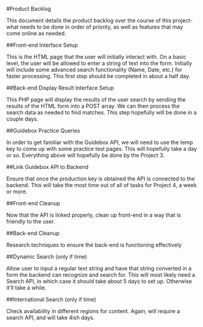 #Product Backlog

This document details the product backlog over the course of this project-what needs to be done in order of priority, as well as features that may come online as needed.

##Front-end Interface Setup

This is the HTML page that the user will initially interact with.  On a basic level, the user will be allowed to enter a string of text into the form.  Initially will include some advanced search functionality (Name, Date, etc.) for faster processing.  This first step should be completed in about a half day.

##Back-end Display Result Interface Setup

This PHP page will display the results of the user search by sending the results of the HTML form into a POST array.  We can then process the search data as needed to find matches.  This step hopefully will be done in a couple days.

##Guidebox Practice Queries

In order to get familiar with the Guidebox API, we will need to use the temp key to come up with some practice test pages.  This will hopefully take a day or so.  Everything above will hopefully be done by the Project 3.

##Link Guidebox API to Backend

Ensure that once the production key is obtained the API is connected to the backend.  This will take the most time out of all of tasks for Project 4, a week or more.

##Front-end Cleanup

Now that the API is linked properly, clean up front-end in a way that is friendly to the user.

##Back-end Cleanup

Research techniques to ensure the back-end is functioning effectively


##Dynamic Search (only if time)

Allow user to input a regular text string and have that string converted in a form the backend can recognize and search for.  This will most likely need a Search API, in which case it should take about 5 days to set up.  Otherwise it'll take a while.


##International Search (only if time)

Check availability in different regions for content. Again, will require a search API, and will take 4ish days.






